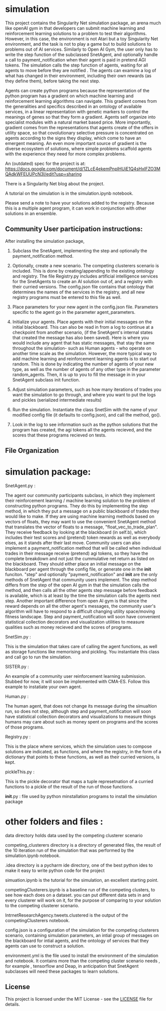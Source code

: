 # simulation

This project contains the Singularity Net simulation package, an arena much like openAI gym in that developers can submit machine learning and reinforcement learning solutions to a problem to test their algorithms.  However, in this case, the environment is not Atari but a toy Singularity Net environment, and the task is not to play a game but to build solutions to problems out of AI services.  Similarly to Open AI Gym, the user only has to write the step function of the subclassed SnetAgent, and optionally handle a call to payment_notification when their agent is paid in pretend AGI tokens.  The simulation calls the step function of agents, waiting for all agents to move before they are notified .  The agents can examine a log of what has changed in their environment, including their own rewards (as they define them), before taking the next step.

Agents can create python programs because the representation of the python program has a gradient on which machine learning and reinforcement learning algorithms can navigate.  This gradient comes from the generalities and specifics described in an ontology of available services, in a linear representation with genetic markers to control the meanings of genes so that they form a gradient.  Agents self organize into specialist  modules with a natural market based price. More importantly, gradient comes from the representations that agents create of the offers in utility space, so that covolutionary selective pressure is concentrated on agents according to the signs they display, which come to have an emergent meaning.  An even more important source of gradient is the diverse ecosystem of solutions, where simple problems scaffold agents with the experience they need for more complex problems.

An (outdated) spec for the project is at:  https://docs.google.com/document/d/1ZLcE4ekemPnplHUiE1Q4sHxlFZO3MQAdkWFEUUPcN3I/edit?usp=sharing

There is a Singularity Net blog about the project.

A tutorial on the simulation is in the simulation.ipynb notebook.  

Please send a note to have your solutions added to the registry.  Because this is a multiple agent program, it can work in conjunction with other solutions in an ensemble.       




## Community User participation instructions:

After installing the simulation package,


1. Subclass the SnetAgent, implementing the step and optionally the payment_notification method. 
 
 
2. Optionally, create a new scenario.  The competing clusterers scenario is included.  This is done by creating/appending to the existing ontology and registry.   The file Registry.py includes artificial intelligence services for the SnetAgents to create an AI solution out of, and a registry with their curried versions.    The config.json file contains that ontology that determines the names of the services in the registry, and all new registry programs must be entered to this file as well.


3.  Place parameters for your new agent in the config.json file. Parameters specific to the agent go in the parameter agent_parameters.


4.  Initialize your agents.  Place agents with their initial messages on the initial blackboard. This can also be read in from a log to continue at a checkpoint from another scenario, (if the SnetAgent's internal states that created the message has also been saved).  Here is where you would include any agent that has static messages, that stay the same throughout the simulation- such as Human agents - who operate on another time scale as the simulation. However, the more typical way to add machine learning and reinforcement learning agents is to start out random.  This is done by indicating the number of agents of your new type, as well as the number of agents of any other type in the parameter random_agents.   Then, it is up to you to fill the message in in your SnetAgent subclass init function.


5. Adjust simulation parameters, such as how many iterations of trades you want the simulation to go through, and where you want to put the logs and pickles (serialized intermediate results)


6. Run the simulation.  Instantiate the class SnetSim with the name of your modified config file (it defaults to config.json), and call the method, go().


7. Look in the log to see information such as the python solutions that the program has created, the agi tokens all the agents recieved, and the scores that these programs recieved on tests.

##  File Organization


# simulation package:


SnetAgent.py  :  

The agent our community participants subclass, in which they implement their reinforcement learning / machine learning solution to the problem of constructing python programs. They do this by implementing the step method, in which they put a message on a public blackboard of trades they would like to make.  If they are using machine learning methods based on vectors of floats, they may want to use the convenient SnetAgent method that translates the vector of floats to a message, "float_vec_to_trade_plan".  They receive feedback by looking at the blackboard (in self.b), which includes their test scores and (pretend) token rewards as well as everybody elses, as it stands after their last move.  Community users can also implement a payment_notification method that will be called when individual trades in their message receive (pretend) agi tokens, so they have the complete breakdown and not just the cummulative net return as listed on the blackboard. They should either place an initial message on the blackboard per agent through the config file, or generate one in the __init__ funciton.  "step" and optionally "payment_notification" and __init__ are the only methods of SnetAgent that community users implement.  The step method differs from the step of the open AI gym in that the simulation calls the method, and then calls all the other agents step message before feedback is available, which is at least by the time the simulation calls the agents next step.  Another important difference from open AI gym is that since the reward depends on all the other agent's messages, the community user's algorithm will have to respond to a difficult changing utility space/moving fitness landscape. Step and payment_notification will soon have convenient statistical collection decorators and visualization utilities to measure qualities such as money recieved and the scores of programs.

SnetSim.py :

This is the simulation that takes care of calling the agent functions, as well as storage functions like memorising and pickling.  You instantiate this class and call go to run the simulation.


SISTER.py : 

An example of a community user reinforcement learning submission.  Stubbed for now, it will soon be implemented with CMA-ES.  Follow this example to instatiate your own agent.  

Human.py : 

The human agent, that does not change its message during the simualtion run, so does not step, although step and payment_notification will soon have statistical collection decorators and visualizations to measure things humans may care about such as money spent on programs and the scores of those programs.  

Registry.py :

This is the place where services, which the simulation uses to compose solutions are indicated, as functions, and where the registry, in the form of a dictionary that points to these functions, as well as their curried versions, is kept. 

pickleThis.py : 

This is the pickle decorator that maps a tuple represetnation of a curried functions to a pickle of the result of the run of those functions.

__init__.py :  file used by python minstallation programs to install the simulation package


# other folders and files :

data directory holds data used by the competing clusterer scenario

competing_clusterers directory is a directory of generated files, the result of the 10 iteration run of the simulation that was performed by the simulation.ipynb notebook. 

.idea directory is a pycharm ide directory, one of the best python ides to make it easy to write python code for the project

simuation.ipynb is the tutorial for the simulation, an excellent starting point.

competingClusterers.ipynb is a baseline run of the competing clusters, to see how each does on a dataset. you can put different data sets in and every clusterer will work on it, for the purpose of comparing to your solution to the competing clusterer scenario.

IntrnetResearchAgency.tweets.clustered is the output of the competingClusterers notebook.

config.json is a configuration of the simulation for the competing clusterers scenario, containing simulation parameters, an intial group of messages on the blackboard for intial agents, and the ontology of services that they agents can use to construct a solution.  

environment.yml is the file used to install the environment of the simulation and notebook.  It contains more than the competing cluster scenario needs , for example , tensorflow and Deap, in anticipation that SnetAgent subclasses will need these packages to learn solutions.  

## License  
  
This project is licensed under the MIT License - see the
[LICENSE](https://github.com/singnet/alpha-daemon/blob/master/LICENSE) file for details.